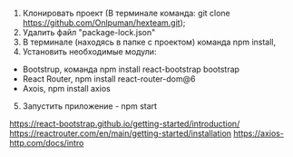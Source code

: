 1. Клонировать проект (В терминале команда: git clone https://github.com/Onlpuman/hexteam.git);
2. Удалить файл "package-lock.json"
3. В терминале (находясь в папке с проектом) команда npm install,
4. Установить необходимые модули:
  - Bootstrup, команда npm install react-bootstrap bootstrap
  - React Router, npm install react-router-dom@6
  - Axois, npm install axios
5. Запустить приложение - npm start

https://react-bootstrap.github.io/getting-started/introduction/
https://reactrouter.com/en/main/getting-started/installation
https://axios-http.com/docs/intro
